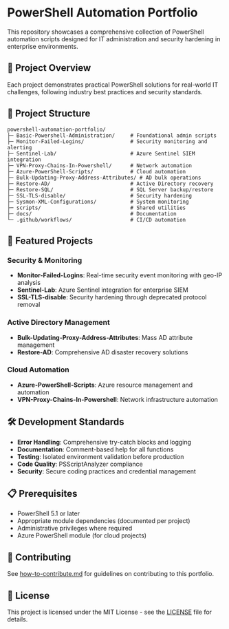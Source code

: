 # PowerShell Automation Portfolio

This repository showcases a comprehensive collection of PowerShell automation scripts designed for IT administration and security hardening in enterprise environments.

## 🎯 Project Overview

Each project demonstrates practical PowerShell solutions for real-world IT challenges, following industry best practices and security standards.

## 📁 Project Structure

```
powershell-automation-portfolio/
├─ Basic-Powershell-Administration/     # Foundational admin scripts
├─ Monitor-Failed-Logins/               # Security monitoring and alerting
├─ Sentinel-Lab/                        # Azure Sentinel SIEM integration
├─ VPN-Proxy-Chains-In-Powershell/      # Network automation
├─ Azure-PowerShell-Scripts/            # Cloud automation
├─ Bulk-Updating-Proxy-Address-Attributes/ # AD bulk operations
├─ Restore-AD/                          # Active Directory recovery
├─ Restore-SQL/                         # SQL Server backup/restore
├─ SSL-TLS-disable/                     # Security hardening
├─ Sysmon-XML-Configurations/           # System monitoring
├─ scripts/                             # Shared utilities
├─ docs/                                # Documentation
└─ .github/workflows/                   # CI/CD automation
```

## 🚀 Featured Projects

### Security & Monitoring
- **Monitor-Failed-Logins**: Real-time security event monitoring with geo-IP analysis
- **Sentinel-Lab**: Azure Sentinel integration for enterprise SIEM
- **SSL-TLS-disable**: Security hardening through deprecated protocol removal

### Active Directory Management
- **Bulk-Updating-Proxy-Address-Attributes**: Mass AD attribute management
- **Restore-AD**: Comprehensive AD disaster recovery solutions

### Cloud Automation
- **Azure-PowerShell-Scripts**: Azure resource management and automation
- **VPN-Proxy-Chains-In-Powershell**: Network infrastructure automation

## 🛠️ Development Standards

- **Error Handling**: Comprehensive try-catch blocks and logging
- **Documentation**: Comment-based help for all functions
- **Testing**: Isolated environment validation before production
- **Code Quality**: PSScriptAnalyzer compliance
- **Security**: Secure coding practices and credential management

## 📋 Prerequisites

- PowerShell 5.1 or later
- Appropriate module dependencies (documented per project)
- Administrative privileges where required
- Azure PowerShell module (for cloud projects)

## 🤝 Contributing

See [how-to-contribute.md](docs/how-to-contribute.md) for guidelines on contributing to this portfolio.

## 📄 License

This project is licensed under the MIT License - see the [LICENSE](LICENSE) file for details.